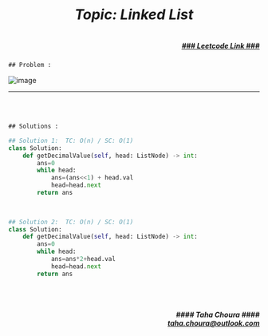 <h1 align="center";"><em> Topic: Linked List</em></h1>
<h5 align="right"> <br/><a align="right" width="80" href="https://leetcode.com/problems/convert-binary-number-in-a-linked-list-to-integer/" target="_blank"><ins>### Leetcode Link ###</ins></a></h5>     
                                                                                                                                 
```diff
## Problem : 
```
                                                                                                                    
![image](https://user-images.githubusercontent.com/11164303/169688684-f9003655-4700-4d04-9bb6-90b22cd9b7cb.png)



-------                    

<br/><br/>
 
```diff
## Solutions :
```                      
                         
```python
## Solution 1:  TC: O(n) / SC: O(1)    
class Solution:
    def getDecimalValue(self, head: ListNode) -> int:
        ans=0
        while head: 
            ans=(ans<<1) + head.val
            head=head.next
        return ans
                                                                                                                           

                                                                                                                           
## Solution 2:  TC: O(n) / SC: O(1)
class Solution:
    def getDecimalValue(self, head: ListNode) -> int:
        ans=0
        while head: 
            ans=ans*2+head.val
            head=head.next
        return ans
                                                                                                                         
```
<br/>            
<h5 align="right" margin-right:12px>#### Taha Choura ####<br/><a align="right" width="70" href="#">taha.choura@outlook.com</a></h5> 
